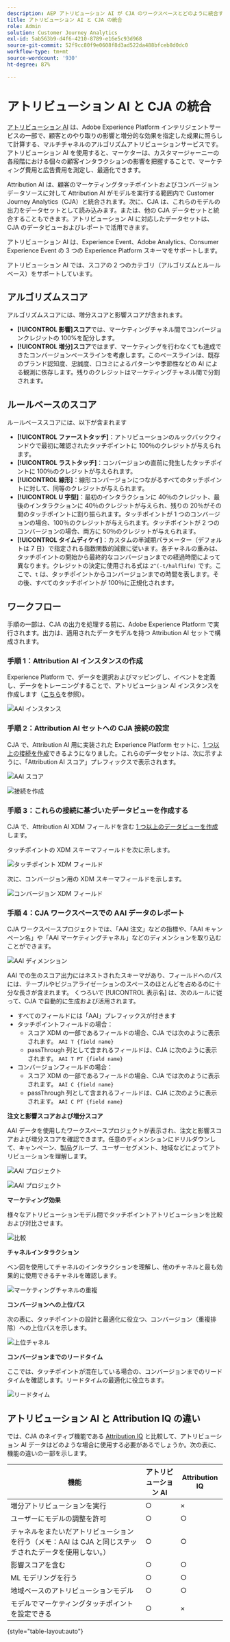```yaml
---
description: AEP アトリビューション AI が CJA のワークスペースとどのように統合するかを説明します。
title: アトリビューション AI と CJA の統合
role: Admin
solution: Customer Journey Analytics
exl-id: 5ab563b9-d4f6-4210-8789-e16e5c93d968
source-git-commit: 52f9cc80f9e0608f8d3ad522da488bfceb8d0dc0
workflow-type: tm+mt
source-wordcount: '930'
ht-degree: 87%

---
```


# アトリビューション AI と CJA の統合

[アトリビューション AI](https://experienceleague.adobe.com/docs/experience-platform/intelligent-services/attribution-ai/overview.html?lang=ja) は、Adobe Experience Platform インテリジェントサービスの一部で、顧客とのやり取りの影響と増分的な効果を指定した成果に照らして計算する、マルチチャネルのアルゴリズムアトリビューションサービスです。アトリビューション AI を使用すると、マーケターは、カスタマージャーニーの各段階における個々の顧客インタラクションの影響を把握することで、マーケティング費用と広告費用を測定し、最適化できます。

Attribution AI は、顧客のマーケティングタッチポイントおよびコンバージョンデータソースに対して Attribution AI がモデルを実行する範囲内で Customer Journey Analytics（CJA）と統合されます。次に、CJA は、これらのモデルの出力をデータセットとして読み込みます。または、他の CJA データセットと統合することもできます。アトリビューション AI に対応したデータセットは、CJA のデータビューおよびレポートで活用できます。

アトリビューション AI は、Experience Event、Adobe Analytics、Consumer Experience Event の 3 つの Experience Platform スキーマをサポートします。

アトリビューション AI では、スコアの 2 つのカテゴリ（アルゴリズムとルールベース）をサポートしています。

## アルゴリズムスコア

アルゴリズムスコアには、増分スコアと影響スコアが含まれます。

* **[!UICONTROL 影響]スコア**&#x200B;では、マーケティングチャネル間でコンバージョンクレジットの 100%を配分します。
* **[!UICONTROL 増分]スコア**&#x200B;ではまず、マーケティングを行わなくても達成できたコンバージョンベースラインを考慮します。このベースラインは、既存のブランド認知度、忠誠度、口コミによるパターンや季節性などの AI による観測に依存します。残りのクレジットはマーケティングチャネル間で分割されます。

## ルールベースのスコア

ルールベーススコアには、以下が含まれます

* **[!UICONTROL ファーストタッチ]**：アトリビューションのルックバックウィンドウで最初に確認されたタッチポイントに 100％のクレジットが与えられます。
* **[!UICONTROL ラストタッチ]**：コンバージョンの直前に発生したタッチポイントに 100％のクレジットが与えられます。
* **[!UICONTROL 線形]**：線形コンバージョンにつながるすべてのタッチポイントに対して、同等のクレジットが与えられます。
* **[!UICONTROL U 字型]**：最初のインタラクションに 40％のクレジット、最後のインタラクションに 40％のクレジットが与えられ、残りの 20％がその間のタッチポイントに割り振られます。タッチポイントが 1 つのコンバージョンの場合、100％のクレジットが与えられます。タッチポイントが 2 つのコンバージョンの場合、両方に 50％のクレジットが与えられます。
* **[!UICONTROL タイムディケイ]**：カスタムの半減期パラメーター（デフォルトは 7 日）で指定される指数関数的減衰に従います。各チャネルの重みは、タッチポイントの開始から最終的なコンバージョンまでの経過時間によって異なります。クレジットの決定に使用される式は `2^(-t/halflife)` です。ここで、`t` は、タッチポイントからコンバージョンまでの時間を表します。その後、すべてのタッチポイントが 100％に正規化されます。

## ワークフロー

手順の一部は、CJA の出力を処理する前に、Adobe Experience Platform で実行されます。出力は、適用されたデータモデルを持つ Attribution AI セットで構成されます。

### 手順 1：Attribution AI インスタンスの作成

Experience Platform で、データを選択およびマッピングし、イベントを定義し、データをトレーニングすることで、アトリビューション AI インスタンスを作成します（[こちら](https://experienceleague.adobe.com/docs/experience-platform/intelligent-services/attribution-ai/user-guide.html?lang=ja)を参照）。

![AAI インスタンス](assets/aai-instance.png)

### 手順 2：Attribution AI セットへの CJA 接続の設定

CJA で、Attribution AI 用に実装された Experience Platform セットに、[1 つ以上の接続を作成](/help/connections/create-connection.md)できるようになりました。これらのデータセットは、次に示すように、「Attribution AI スコア」プレフィックスで表示されます。

![AAI スコア](assets/aai-scores.png)

![接続を作成](assets/aai-create-connection.png)

### 手順 3：これらの接続に基づいたデータビューを作成する

CJA で、Attribution AI XDM フィールドを含む [1 つ以上のデータビューを作成](/help/data-views/create-dataview.md)します。

タッチポイントの XDM スキーマフィールドを次に示します。

![タッチポイント XDM フィールド](assets/touchpoint-fields.png)

次に、コンバージョン用の XDM スキーマフィールドを示します。

![コンバージョン XDM フィールド](assets/conversion-fields.png)

### 手順 4：CJA ワークスペースでの AAI データのレポート

CJA ワークスペースプロジェクトでは、「AAI 注文」などの指標や、「AAI キャンペーン名」や「AAI マーケティングチャネル」などのディメンションを取り込むことができます。

![AAI ディメンション](assets/aai-dims.png)

AAI での生のスコア出力にはネストされたスキーマがあり、フィールドへのパスには、テーブルやビジュアライゼーションのスペースのほとんどを占めるのに十分な長さが含まれます。 くつろいで [!UICONTROL 表示名] は、次のルールに従って、CJA で自動的に生成および活用されます。

* すべてのフィールドには「AAI」プレフィックスが付きます
* タッチポイントフィールドの場合：
   * スコア XDM の一部であるフィールドの場合、CJA では次のように表示されます。 `AAI T {field name}`
   * passThrough 列として含まれるフィールドは、CJA に次のように表示されます。 `AAI T PT {field name}`
* コンバージョンフィールドの場合：
   * スコア XDM の一部であるフィールドの場合、CJA では次のように表示されます。 `AAI C {field name}`
   * passThrough 列として含まれるフィールドは、CJA に次のように表示されます。 `AAI C PT {field name}`

**注文と影響スコアおよび増分スコア**

AAI データを使用したワークスペースプロジェクトが表示され、注文と影響スコアおよび増分スコアを確認できます。任意のディメンションにドリルダウンして、キャンペーン、製品グループ、ユーザーセグメント、地域などによってアトリビューションを理解します。

![AAI プロジェクト](assets/aai-project.png)

![AAI プロジェクト](assets/aai-project2.png)

**マーケティング効果**

様々なアトリビューションモデル間でタッチポイントアトリビューションを比較および対比させます。

![比較](assets/compare.png)

**チャネルインタラクション**

ベン図を使用してチャネルのインタラクションを理解し、他のチャネルと最も効果的に使用できるチャネルを確認します。

![マーケティングチャネルの重複](assets/mc-overlap.png)

**コンバージョンへの上位パス**

次の表に、タッチポイントの設計と最適化に役立つ、コンバージョン（重複排除）への上位パスを示します。

![上位チャネル](assets/top-channels.png)

**コンバージョンまでのリードタイム**

ここでは、タッチポイントが混在している場合の、コンバージョンまでのリードタイムを確認します。リードタイムの最適化に役立ちます。

![リードタイム](assets/lead-time.png)

## アトリビューション AI と Attribution IQ の違い

では、CJA のネイティブ機能である [Attribution IQ](/help/analysis-workspace/attribution/overview.md) と比較して、アトリビューション AI データはどのような場合に使用する必要があるでしょうか。次の表に、機能の違いの一部を示します。

| 機能 | アトリビューション AI | Attribution IQ |
| --- | --- | --- |
| 増分アトリビューションを実行 | ○ | × |
| ユーザーにモデルの調整を許可 | ○ | ○ |
| チャネルをまたいだアトリビューションを行う（メモ：AAI は CJA と同じステッチされたデータを使用しない。） | ○ | ○ |
| 影響スコアを含む | ○ | ○ |
| ML モデリングを行う | ○ | ○ |
| 地域ベースのアトリビューションモデル | ○ | ○ |
| モデルでマーケティングタッチポイントを設定できる | ○ | × |

{style=&quot;table-layout:auto&quot;}
